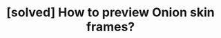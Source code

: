 ---
title: '[solved] How to preview Onion skin frames?'
redirect_to:
  - 'https://discuss.pencil2d.org/t/solved-how-to-preview-onion-skin-frames/1360'
---